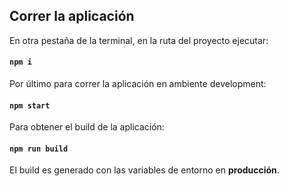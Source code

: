 ## Correr la aplicación

En otra pestaña de la terminal, en la ruta del proyecto ejecutar:

#### `npm i`

Por último para correr la aplicación en ambiente development:

#### `npm start`

Para obtener el build de la aplicación:

#### `npm run build`

El build es generado con las variables de entorno en **producción**.